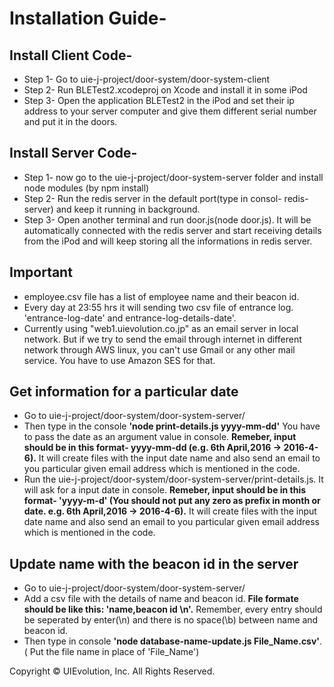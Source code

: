 Installation Guide- 
===================

**Install Client Code-**
------------------------

* Step 1-  Go to  uie-j-project/door-system/door-system-client
* Step 2- Run BLETest2.xcodeproj on Xcode and install it in some iPod
* Step 3- Open the application BLETest2 in the iPod and set their ip address to your server computer and give them different serial number and put it in the doors.

**Install Server Code-**
------------------------

* Step 1- now go to the uie-j-project/door-system-server folder and install node modules (by npm install)
* Step 2- Run the redis server in the default port(type in consol- redis-server) and keep it running in background.
* Step 3- Open another terminal and run door.js(node door.js).
It will be automatically connected with the redis server and start receiving details from the iPod and will keep storing all the informations in redis server.

**Important**
--------------

* employee.csv file has a list of employee name and their beacon id.
* Every day at 23:55 hrs it will sending two csv file of entrance log. 'entrance-log-date' and entrance-log-details-date'.
* Currently using "web1.uievolution.co.jp" as an email server in local network. But if we try to send the email through internet in different network through AWS linux, you can't use Gmail or any other mail service. You have to use Amazon SES for that.

**Get information for a particular date**
-----------------------------------------

* Go to uie-j-project/door-system/door-system-server/
* Then type in the console **'node print-details.js yyyy-mm-dd'** You have to pass the date as an argument value in console. **Remeber, input should be in this format- yyyy-mm-dd (e.g. 6th April,2016 -> 2016-4-6).** It will create files with the input date name and also send an email to you particular given email address which is mentioned in the code.
* Run the uie-j-project/door-system/door-system-server/print-details.js. It will ask for a input date in console. **Remeber, input should be in this format- 'yyyy-m-d' (You should not put any zero as prefix in month or date. e.g. 6th April,2016 -> 2016-4-6).** It will create files with the input date name and also send an email to you particular given email address which is mentioned in the code.

**Update name with the beacon id in the server**
------------------------------------------------

* Go to uie-j-project/door-system/door-system-server/
* Add a csv file with the details of name and beacon id. **File formate should be like this: 'name,beacon id \n'.** Remember, every entry should be seperated by enter(\n) and there is no space(\b) between name and beacon id. 
* Then type in console **'node database-name-update.js File_Name.csv'**. ( Put the file name in place of 'File_Name')


Copyright © UIEvolution, Inc. All Rights Reserved.
